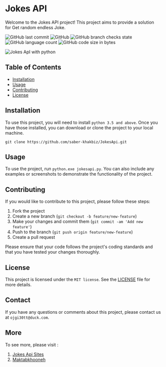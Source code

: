 # Jokes API
Welcome to the Jokes API project! This project aims to provide a solution for Get random endless Joke.

![GitHub last commit](https://img.shields.io/github/last-commit/saber-khakbiz/jokesapi?style=for-the-badge)
![GitHub](https://img.shields.io/github/license/saber-khakbiz/jokesapi?style=for-the-badge)
![GitHub branch checks state](https://img.shields.io/github/checks-status/saber-khakbiz/jokesapi/master?style=for-the-badge)
![GitHub language count](https://img.shields.io/github/languages/count/saber-khakbiz/jokesapi?style=for-the-badge)
![GitHub code size in bytes](https://img.shields.io/github/languages/code-size/saber-khakbiz/jokesapi?style=for-the-badge)




![Jokes ApI with python](https://github.com/saber-khakbiz/JokesApi/blob/master/images/JokesApi.jpg)



## Table of Contents

- [Installation](#installation)
- [Usage](#usage)
- [Contributing](#contributing)
- [License](#license)

## Installation

To use this project, you will need to install `python 3.5 and above`. Once you have those installed, you can download or clone the project to your local machine. 

`git clone https://github.com/saber-khakbiz/JokesApi.git`


## Usage

To use the project, run `python.exe jokesapi.py`. You can also include any examples or screenshots to demonstrate the functionality of the project. 

## Contributing

If you would like to contribute to this project, please follow these steps:

1. Fork the project
2. Create a new branch (`git checkout -b feature/new-feature`)
3. Make your changes and commit them (`git commit -am 'Add new feature'`)
4. Push to the branch (`git push origin feature/new-feature`)
5. Create a pull request

Please ensure that your code follows the project's coding standards and that you have tested your changes thoroughly. 

## License

This project is licensed under the `MIT license`. See the [LICENSE](LICENSE) file for more details. 

## Contact

If you have any questions or comments about this project, please contact us at `ojgi30tt@duck.com`.

## More
To see more, please visit :
1. [Jokes Api Sites](https://rapidapi.com/collection/jokes)
2. [Maktabkhooneh](https://maktabkhooneh.org/course/%D8%B4%DB%8C%D8%A1-%DA%AF%D8%B1%D8%A7%DB%8C%DB%8C-%D9%BE%D8%A7%DB%8C%D8%AA%D9%88%D9%86-mk2032/)

